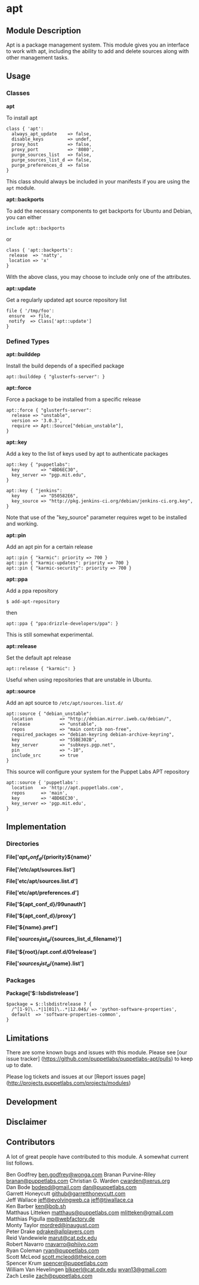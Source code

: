 apt
====

Module Description
-------------------

Apt is a package management system. This module gives you an interface to work with apt, 
including the ability to add and delete sources along with other management tasks. 

Usage
------

### Classes

**apt**

To install apt

    class { 'apt':
      always_apt_update    => false,
      disable_keys         => undef,
      proxy_host           => false,
      proxy_port           => '8080',
      purge_sources_list   => false,
      purge_sources_list_d => false,
      purge_preferences_d  => false
    }
    
This class should always be included in your manifests if you are using the `apt`
module.

**apt::backports**

To add the necessary components to get backports for Ubuntu and Debian, you can either

	include apt::backports
	
 or
 
	class { 'apt::backports':
     release  => 'natty',
     location => 'x'
   	}

With the above class, you may choose to include only one of the attributes. 

**apt::update**

Get a regularly updated apt source repository list

	file { '/tmp/foo':
     ensure  => file,
     notify  => Class['apt::update']
   	}
	
### Defined Types

**apt::builddep**

Install the build depends of a specified package

    apt::builddep { "glusterfs-server": }

**apt::force**

Force a package to be installed from a specific release

    apt::force { "glusterfs-server":
	  release => "unstable",
	  version => '3.0.3',
	  require => Apt::Source["debian_unstable"],
    }

**apt::key**

Add a key to the list of keys used by apt to authenticate packages

    apt::key { "puppetlabs":
      key        => "4BD6EC30",
      key_server => "pgp.mit.edu",
    }

    apt::key { "jenkins":
      key        => "D50582E6",
      key_source => "http://pkg.jenkins-ci.org/debian/jenkins-ci.org.key",
    }

Note that use of the "key_source" parameter requires wget to be installed and working.

**apt::pin**

Add an apt pin for a certain release

    apt::pin { "karmic": priority => 700 }
    apt::pin { "karmic-updates": priority => 700 }
    apt::pin { "karmic-security": priority => 700 }

**apt::ppa**

Add a ppa repository

	$ add-apt-repository

then

    apt::ppa { "ppa:drizzle-developers/ppa": }

This is still somewhat experimental. 

**apt::release**

Set the default apt release

    apt::release { "karmic": }

Useful when using repositories that are unstable in Ubuntu.

**apt::source**

Add an apt source to `/etc/apt/sources.list.d/`

    apt::source { "debian_unstable":
      location          => "http://debian.mirror.iweb.ca/debian/",
      release           => "unstable",
      repos             => "main contrib non-free",
      required_packages => "debian-keyring debian-archive-keyring",
      key               => "55BE302B",
      key_server        => "subkeys.pgp.net",
      pin               => "-10",
      include_src       => true
    }

This source will configure your system for the Puppet Labs APT repository

    apt::source { 'puppetlabs':
      location   => 'http://apt.puppetlabs.com',
      repos      => 'main',
      key        => '4BD6EC30',
      key_server => 'pgp.mit.edu',
    }

Implementation
---------------

### Directories

**File['${apt_conf_d}/${priority}${name}'**

**File['/etc/apt/sources.list']**

**File['etc/apt/sources.list.d']**

**File['etc/apt/preferences.d']**

**File['${apt_conf_d}/99unauth']**

**File['${apt_conf_d}/proxy']**

**File['${name}.pref']**

**File['${sources_list_d}/${sources_list_d_filename}']**

**File['${root}/apt.conf.d/01release']**

**File['${sources_list_d}/${name}.list']**

### Packages

**Package['$::lsbdistrelease']**
	
	$package = $::lsbdistrelease ? {
	  /^[1-9]\..*|1[01]\..*|12.04$/ => 'python-software-properties',
	  default  => 'software-properties-common',
	}

Limitations
------------

There are some known bugs and issues with this module. Please see [our issue tracker] (https://github.com/puppetlabs/puppetlabs-apt/pulls)
to keep up to date.
	
Please log tickets and issues at our [Report issues page] (http://projects.puppetlabs.com/projects/modules)

Development
------------

 
	
Disclaimer
-----------

  

Contributors
-------------

A lot of great people have contributed to this module. A somewhat
current list follows.

Ben Godfrey <ben.godfrey@wonga.com>
Branan Purvine-Riley <branan@puppetlabs.com>
Christian G. Warden <cwarden@xerus.org>  
Dan Bode <bodepd@gmail.com> <dan@puppetlabs.com>  
Garrett Honeycutt <github@garretthoneycutt.com>  
Jeff Wallace <jeff@evolvingweb.ca> <jeff@tjwallace.ca>  
Ken Barber <ken@bob.sh>  
Matthaus Litteken <matthaus@puppetlabs.com> <mlitteken@gmail.com>  
Matthias Pigulla <mp@webfactory.de>  
Monty Taylor <mordred@inaugust.com>  
Peter Drake <pdrake@allplayers.com>  
Reid Vandewiele <marut@cat.pdx.edu>  
Robert Navarro <rnavarro@phiivo.com>  
Ryan Coleman <ryan@puppetlabs.com>  
Scott McLeod <scott.mcleod@theice.com>  
Spencer Krum <spencer@puppetlabs.com>  
William Van Hevelingen <blkperl@cat.pdx.edu> <wvan13@gmail.com>  
Zach Leslie <zach@puppetlabs.com>  